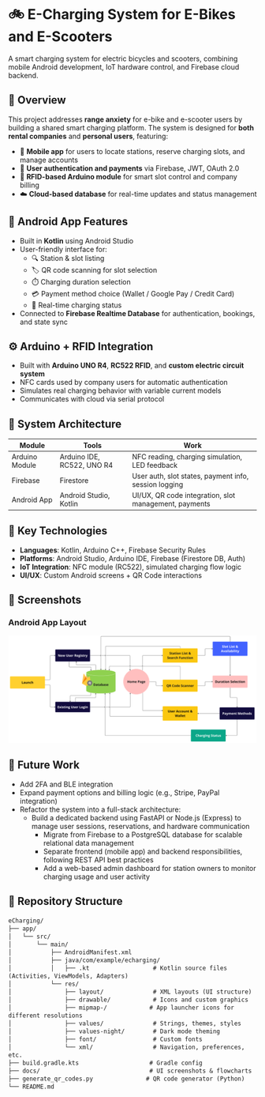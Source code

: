 # 🚲 E-Charging System for E-Bikes and E-Scooters

A smart charging system for electric bicycles and scooters, combining mobile Android development, IoT hardware control, and Firebase cloud backend.

## 📌 Overview

This project addresses **range anxiety** for e-bike and e-scooter users by building a shared smart charging platform. The system is designed for **both rental companies** and **personal users**, featuring:

- 📱 **Mobile app** for users to locate stations, reserve charging slots, and manage accounts  
- 🔐 **User authentication and payments** via Firebase, JWT, OAuth 2.0  
- 📡 **RFID-based Arduino module** for smart slot control and company billing  
- ☁️ **Cloud-based database** for real-time updates and status management  

## 📱 Android App Features

- Built in **Kotlin** using Android Studio
- User-friendly interface for:
  - 🔍 Station & slot listing
  - 🏷️ QR code scanning for slot selection
  - ⏱️ Charging duration selection
  - 💳 Payment method choice (Wallet / Google Pay / Credit Card)
  - 🔋 Real-time charging status
- Connected to **Firebase Realtime Database** for authentication, bookings, and state sync

## ⚙️ Arduino + RFID Integration

- Built with **Arduino UNO R4**, **RC522 RFID**, and **custom electric circuit system**
- NFC cards used by company users for automatic authentication
- Simulates real charging behavior with variable current models
- Communicates with cloud via serial protocol

## 🔗 System Architecture

| Module           | Tools                        | Work                                                             |
|------------------|------------------------------|------------------------------------------------------------------|
| Arduino Module   | Arduino IDE, RC522, UNO R4   | NFC reading, charging simulation, LED feedback                   |
| Firebase         | Firestore                    | User auth, slot states, payment info, session logging            |
| Android App      | Android Studio, Kotlin       | UI/UX, QR code integration, slot management, payments            |

## 🧠 Key Technologies

- **Languages**: Kotlin, Arduino C++, Firebase Security Rules
- **Platforms**: Android Studio, Arduino IDE, Firebase (Firestore DB, Auth)
- **IoT Integration**: NFC module (RC522), simulated charging flow logic
- **UI/UX**: Custom Android screens + QR Code interactions

## 📸 Screenshots

### Android App Layout
![Home](./docs/Android_App_Layout.png)

## 🚀 Future Work

- Add 2FA and BLE integration  
- Expand payment options and billing logic (e.g., Stripe, PayPal integration)
- Refactor the system into a full-stack architecture:
  - Build a dedicated backend using FastAPI or Node.js (Express) to manage user sessions, reservations, and hardware communication
	- Migrate from Firebase to a PostgreSQL database for scalable relational data management
	- Separate frontend (mobile app) and backend responsibilities, following REST API best practices
	- Add a web-based admin dashboard for station owners to monitor charging usage and user activity

## 📁 Repository Structure

```
eCharging/
├── app/
│   └── src/
│       └── main/
│           ├── AndroidManifest.xml
│           ├── java/com/example/echarging/
│           │   ├── .kt                  # Kotlin source files (Activities, ViewModels, Adapters)
│           └── res/
│               ├── layout/              # XML layouts (UI structure)
│               ├── drawable/            # Icons and custom graphics
│               ├── mipmap-/            # App launcher icons for different resolutions
│               ├── values/              # Strings, themes, styles
│               ├── values-night/        # Dark mode theming
│               ├── font/                # Custom fonts
│               └── xml/                 # Navigation, preferences, etc.
├── build.gradle.kts                    # Gradle config
├── docs/                               # UI screenshots & flowcharts
├── generate_qr_codes.py               # QR code generator (Python)
└── README.md                           
```
